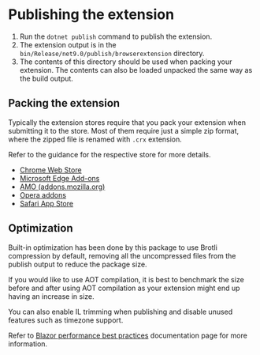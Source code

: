 ﻿# Publishing the extension

1. Run the `dotnet publish` command to publish the extension.
0. The extension output is in the `bin/Release/net9.0/publish/browserextension` directory.
0. The contents of this directory should be used when packing your extension. The contents can also be loaded unpacked the same way as the build output.

## Packing the extension

Typically the extension stores require that you pack your extension when submitting it to the store.
Most of them require just a simple zip format, where the zipped file is renamed with `.crx` extension.

Refer to the guidance for the respective store for more details.

- [Chrome Web Store](https://developer.chrome.com/docs/webstore/publish)
- [Microsoft Edge Add-ons](https://learn.microsoft.com/en-us/microsoft-edge/extensions-chromium/publish/publish-extension)
- [AMO (addons.mozilla.org)](https://extensionworkshop.com/documentation/publish/submitting-an-add-on/)
- [Opera addons](https://dev.opera.com/extensions/publishing-guidelines/)
- [Safari App Store](https://developer.apple.com/documentation/safariservices/safari_web_extensions/distributing_your_safari_web_extension)

## Optimization

Built-in optimization has been done by this package to use Brotli compression by default, removing all the uncompressed files from the publish output to reduce the package size.

If you would like to use AOT compilation, it is best to benchmark the size before and after using AOT compilation as your extension might end up having an increase in size.

You can also enable IL trimming when publishing and disable unused features such as timezone support.

Refer to [Blazor performance best practices](https://learn.microsoft.com/en-us/aspnet/core/blazor/performance?view=aspnetcore-8.0#minimize-app-download-size) documentation page for more information.
